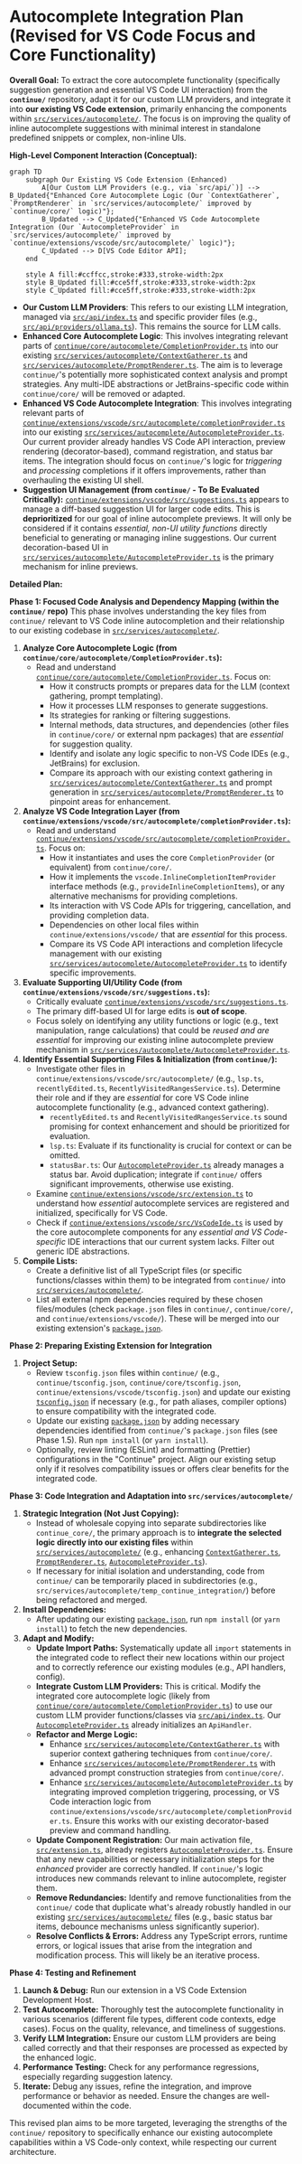 # Autocomplete Integration Plan (Revised for VS Code Focus and Core Functionality)

**Overall Goal:** To extract the core autocomplete functionality (specifically suggestion generation and essential VS Code UI interaction) from the **`continue/`** repository, adapt it for our custom LLM providers, and integrate it into **our existing VS Code extension**, primarily enhancing the components within [`src/services/autocomplete/`](src/services/autocomplete/). The focus is on improving the quality of inline autocomplete suggestions with minimal interest in standalone predefined snippets or complex, non-inline UIs.

**High-Level Component Interaction (Conceptual):**

```mermaid
graph TD
    subgraph Our Existing VS Code Extension (Enhanced)
        A[Our Custom LLM Providers (e.g., via `src/api/`)] --> B_Updated{"Enhanced Core Autocomplete Logic (Our `ContextGatherer`, `PromptRenderer` in `src/services/autocomplete/` improved by `continue/core/` logic)"};
        B_Updated --> C_Updated{"Enhanced VS Code Autocomplete Integration (Our `AutocompleteProvider` in `src/services/autocomplete/` improved by `continue/extensions/vscode/src/autocomplete/` logic)"};
        C_Updated --> D[VS Code Editor API];
    end

    style A fill:#ccffcc,stroke:#333,stroke-width:2px
    style B_Updated fill:#cce5ff,stroke:#333,stroke-width:2px
    style C_Updated fill:#cce5ff,stroke:#333,stroke-width:2px
```

- **Our Custom LLM Providers**: This refers to our existing LLM integration, managed via [`src/api/index.ts`](src/api/index.ts:1) and specific provider files (e.g., [`src/api/providers/ollama.ts`](src/api/providers/ollama.ts)). This remains the source for LLM calls.
- **Enhanced Core Autocomplete Logic**: This involves integrating relevant parts of [`continue/core/autocomplete/CompletionProvider.ts`](continue/core/autocomplete/CompletionProvider.ts) into our existing [`src/services/autocomplete/ContextGatherer.ts`](src/services/autocomplete/ContextGatherer.ts:1) and [`src/services/autocomplete/PromptRenderer.ts`](src/services/autocomplete/PromptRenderer.ts:1). The aim is to leverage `continue/`'s potentially more sophisticated context analysis and prompt strategies. Any multi-IDE abstractions or JetBrains-specific code within `continue/core/` will be removed or adapted.
- **Enhanced VS Code Autocomplete Integration**: This involves integrating relevant parts of [`continue/extensions/vscode/src/autocomplete/completionProvider.ts`](continue/extensions/vscode/src/autocomplete/completionProvider.ts) into our existing [`src/services/autocomplete/AutocompleteProvider.ts`](src/services/autocomplete/AutocompleteProvider.ts:1). Our current provider already handles VS Code API interaction, preview rendering (decorator-based), command registration, and status bar items. The integration should focus on `continue/`'s logic for _triggering_ and _processing_ completions if it offers improvements, rather than overhauling the existing UI shell.
- **Suggestion UI Management (from `continue/` - To Be Evaluated Critically):** [`continue/extensions/vscode/src/suggestions.ts`](continue/extensions/vscode/src/suggestions.ts) appears to manage a diff-based suggestion UI for larger code edits. This is **deprioritized** for our goal of inline autocomplete previews. It will only be considered if it contains _essential, non-UI utility functions_ directly beneficial to generating or managing inline suggestions. Our current decoration-based UI in [`src/services/autocomplete/AutocompleteProvider.ts`](src/services/autocomplete/AutocompleteProvider.ts:1) is the primary mechanism for inline previews.

**Detailed Plan:**

**Phase 1: Focused Code Analysis and Dependency Mapping (within the `continue/` repo)**
This phase involves understanding the key files from `continue/` relevant to VS Code inline autocompletion and their relationship to our existing codebase in [`src/services/autocomplete/`](src/services/autocomplete/).

1.  **Analyze Core Autocomplete Logic (from `continue/core/autocomplete/CompletionProvider.ts`):**
    - Read and understand [`continue/core/autocomplete/CompletionProvider.ts`](continue/core/autocomplete/CompletionProvider.ts). Focus on:
        - How it constructs prompts or prepares data for the LLM (context gathering, prompt templating).
        - How it processes LLM responses to generate suggestions.
        - Its strategies for ranking or filtering suggestions.
        - Internal methods, data structures, and dependencies (other files in `continue/core/` or external npm packages) that are _essential_ for suggestion quality.
        - Identify and isolate any logic specific to non-VS Code IDEs (e.g., JetBrains) for exclusion.
        - Compare its approach with our existing context gathering in [`src/services/autocomplete/ContextGatherer.ts`](src/services/autocomplete/ContextGatherer.ts:1) and prompt generation in [`src/services/autocomplete/PromptRenderer.ts`](src/services/autocomplete/PromptRenderer.ts:1) to pinpoint areas for enhancement.
2.  **Analyze VS Code Integration Layer (from `continue/extensions/vscode/src/autocomplete/completionProvider.ts`):**
    - Read and understand [`continue/extensions/vscode/src/autocomplete/completionProvider.ts`](continue/extensions/vscode/src/autocomplete/completionProvider.ts). Focus on:
        - How it instantiates and uses the core `CompletionProvider` (or equivalent) from `continue/core/`.
        - How it implements the `vscode.InlineCompletionItemProvider` interface methods (e.g., `provideInlineCompletionItems`), or any alternative mechanisms for providing completions.
        - Its interaction with VS Code APIs for triggering, cancellation, and providing completion data.
        - Dependencies on other local files within `continue/extensions/vscode/` that are _essential_ for this process.
        - Compare its VS Code API interactions and completion lifecycle management with our existing [`src/services/autocomplete/AutocompleteProvider.ts`](src/services/autocomplete/AutocompleteProvider.ts:1) to identify specific improvements.
3.  **Evaluate Supporting UI/Utility Code (from `continue/extensions/vscode/src/suggestions.ts`):**
    - Critically evaluate [`continue/extensions/vscode/src/suggestions.ts`](continue/extensions/vscode/src/suggestions.ts).
    - The primary diff-based UI for large edits is **out of scope**.
    - Focus solely on identifying any utility functions or logic (e.g., text manipulation, range calculations) that could be _reused and are essential_ for improving our existing inline autocomplete preview mechanism in [`src/services/autocomplete/AutocompleteProvider.ts`](src/services/autocomplete/AutocompleteProvider.ts:1).
4.  **Identify Essential Supporting Files & Initialization (from `continue/`):**
    - Investigate other files in `continue/extensions/vscode/src/autocomplete/` (e.g., `lsp.ts`, `recentlyEdited.ts`, `RecentlyVisitedRangesService.ts`). Determine their role and if they are _essential_ for core VS Code inline autocomplete functionality (e.g., advanced context gathering).
        - `recentlyEdited.ts` and `RecentlyVisitedRangesService.ts` sound promising for context enhancement and should be prioritized for evaluation.
        - `lsp.ts`: Evaluate if its functionality is crucial for context or can be omitted.
        - `statusBar.ts`: Our [`AutocompleteProvider.ts`](src/services/autocomplete/AutocompleteProvider.ts:1) already manages a status bar. Avoid duplication; integrate if `continue/` offers significant improvements, otherwise use existing.
    - Examine [`continue/extensions/vscode/src/extension.ts`](continue/extensions/vscode/src/extension.ts) to understand how _essential_ autocomplete services are registered and initialized, specifically for VS Code.
    - Check if [`continue/extensions/vscode/src/VsCodeIde.ts`](continue/extensions/vscode/src/VsCodeIde.ts) is used by the core autocomplete components for any _essential and VS Code-specific_ IDE interactions that our current system lacks. Filter out generic IDE abstractions.
5.  **Compile Lists:**
    - Create a definitive list of all TypeScript files (or specific functions/classes within them) to be integrated from `continue/` into [`src/services/autocomplete/`](src/services/autocomplete/).
    - List all external npm dependencies required by these chosen files/modules (check `package.json` files in `continue/`, `continue/core/`, and `continue/extensions/vscode/`). These will be merged into our existing extension's [`package.json`](package.json:1).

**Phase 2: Preparing Existing Extension for Integration**

1.  **Project Setup:**
    - Review `tsconfig.json` files within `continue/` (e.g., `continue/tsconfig.json`, `continue/core/tsconfig.json`, `continue/extensions/vscode/tsconfig.json`) and update our existing [`tsconfig.json`](tsconfig.json:1) if necessary (e.g., for path aliases, compiler options) to ensure compatibility with the integrated code.
    - Update our existing [`package.json`](package.json:1) by adding necessary dependencies identified from `continue/`'s `package.json` files (see Phase 1.5). Run `npm install` (or `yarn install`).
    - Optionally, review linting (ESLint) and formatting (Prettier) configurations in the "Continue" project. Align our existing setup only if it resolves compatibility issues or offers clear benefits for the integrated code.

**Phase 3: Code Integration and Adaptation into `src/services/autocomplete/`**

1.  **Strategic Integration (Not Just Copying):**
    - Instead of wholesale copying into separate subdirectories like `continue_core/`, the primary approach is to **integrate the selected logic directly into our existing files** within [`src/services/autocomplete/`](src/services/autocomplete/) (e.g., enhancing [`ContextGatherer.ts`](src/services/autocomplete/ContextGatherer.ts:1), [`PromptRenderer.ts`](src/services/autocomplete/PromptRenderer.ts:1), [`AutocompleteProvider.ts`](src/services/autocomplete/AutocompleteProvider.ts:1)).
    - If necessary for initial isolation and understanding, code from `continue/` can be temporarily placed in subdirectories (e.g., `src/services/autocomplete/temp_continue_integration/`) before being refactored and merged.
2.  **Install Dependencies:**
    - After updating our existing [`package.json`](package.json:1), run `npm install` (or `yarn install`) to fetch the new dependencies.
3.  **Adapt and Modify:**
    - **Update Import Paths:** Systematically update all `import` statements in the integrated code to reflect their new locations within our project and to correctly reference our existing modules (e.g., API handlers, config).
    - **Integrate Custom LLM Providers:** This is critical. Modify the integrated core autocomplete logic (likely from [`continue/core/autocomplete/CompletionProvider.ts`](continue/core/autocomplete/CompletionProvider.ts)) to use our custom LLM provider functions/classes via [`src/api/index.ts`](src/api/index.ts:1). Our [`AutocompleteProvider.ts`](src/services/autocomplete/AutocompleteProvider.ts:1) already initializes an `ApiHandler`.
    - **Refactor and Merge Logic:**
        - Enhance [`src/services/autocomplete/ContextGatherer.ts`](src/services/autocomplete/ContextGatherer.ts:1) with superior context gathering techniques from `continue/core/`.
        - Enhance [`src/services/autocomplete/PromptRenderer.ts`](src/services/autocomplete/PromptRenderer.ts:1) with advanced prompt construction strategies from `continue/core/`.
        - Enhance [`src/services/autocomplete/AutocompleteProvider.ts`](src/services/autocomplete/AutocompleteProvider.ts:1) by integrating improved completion triggering, processing, or VS Code interaction logic from `continue/extensions/vscode/src/autocomplete/completionProvider.ts`. Ensure this works with our existing decorator-based preview and command handling.
    - **Update Component Registration:** Our main activation file, [`src/extension.ts`](src/extension.ts:1), already registers [`AutocompleteProvider.ts`](src/services/autocomplete/AutocompleteProvider.ts:1). Ensure that any new capabilities or necessary initialization steps for the _enhanced_ provider are correctly handled. If `continue/`'s logic introduces new commands relevant to inline autocomplete, register them.
    - **Remove Redundancies:** Identify and remove functionalities from the `continue/` code that duplicate what's already robustly handled in our existing [`src/services/autocomplete/`](src/services/autocomplete/) files (e.g., basic status bar items, debounce mechanisms unless significantly superior).
    - **Resolve Conflicts & Errors:** Address any TypeScript errors, runtime errors, or logical issues that arise from the integration and modification process. This will likely be an iterative process.

**Phase 4: Testing and Refinement**

1.  **Launch & Debug:** Run our extension in a VS Code Extension Development Host.
2.  **Test Autocomplete:** Thoroughly test the autocomplete functionality in various scenarios (different file types, different code contexts, edge cases). Focus on the quality, relevance, and timeliness of suggestions.
3.  **Verify LLM Integration:** Ensure our custom LLM providers are being called correctly and that their responses are processed as expected by the enhanced logic.
4.  **Performance Testing:** Check for any performance regressions, especially regarding suggestion latency.
5.  **Iterate:** Debug any issues, refine the integration, and improve performance or behavior as needed. Ensure the changes are well-documented within the code.

This revised plan aims to be more targeted, leveraging the strengths of the `continue/` repository to specifically enhance our existing autocomplete capabilities within a VS Code-only context, while respecting our current architecture.
